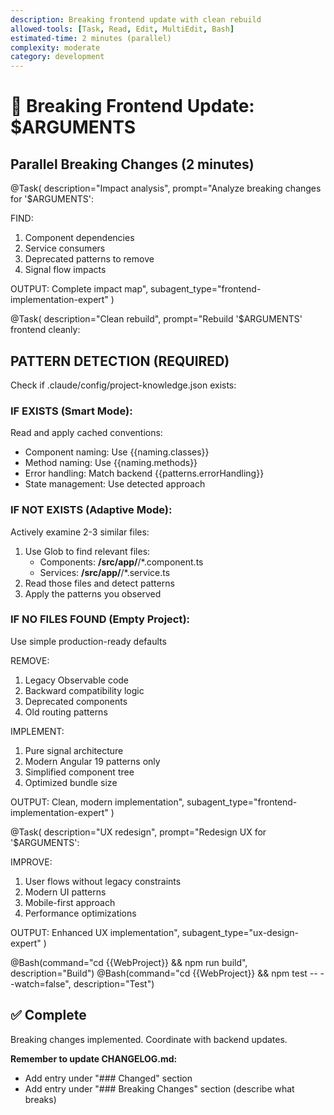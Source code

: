 ```yaml
---
description: Breaking frontend update with clean rebuild
allowed-tools: [Task, Read, Edit, MultiEdit, Bash]
estimated-time: 2 minutes (parallel)
complexity: moderate
category: development
---
```


# 🔨 Breaking Frontend Update: $ARGUMENTS

## Parallel Breaking Changes (2 minutes)

@Task(
  description="Impact analysis",
  prompt="Analyze breaking changes for '$ARGUMENTS':
  
  FIND:
  1. Component dependencies
  2. Service consumers
  3. Deprecated patterns to remove
  4. Signal flow impacts
  
  OUTPUT: Complete impact map",
  subagent_type="frontend-implementation-expert"
)

@Task(
  description="Clean rebuild",
  prompt="Rebuild '$ARGUMENTS' frontend cleanly:

  ## PATTERN DETECTION (REQUIRED)

  Check if .claude/config/project-knowledge.json exists:

  ### IF EXISTS (Smart Mode):
  Read and apply cached conventions:
  - Component naming: Use {{naming.classes}}
  - Method naming: Use {{naming.methods}}
  - Error handling: Match backend {{patterns.errorHandling}}
  - State management: Use detected approach

  ### IF NOT EXISTS (Adaptive Mode):
  Actively examine 2-3 similar files:
  1. Use Glob to find relevant files:
     - Components: **/src/app/**/*.component.ts
     - Services: **/src/app/**/*.service.ts
  2. Read those files and detect patterns
  3. Apply the patterns you observed

  ### IF NO FILES FOUND (Empty Project):
  Use simple production-ready defaults

  REMOVE:
  1. Legacy Observable code
  2. Backward compatibility logic
  3. Deprecated components
  4. Old routing patterns

  IMPLEMENT:
  1. Pure signal architecture
  2. Modern Angular 19 patterns only
  3. Simplified component tree
  4. Optimized bundle size

  OUTPUT: Clean, modern implementation",
  subagent_type="frontend-implementation-expert"
)

@Task(
  description="UX redesign",
  prompt="Redesign UX for '$ARGUMENTS':
  
  IMPROVE:
  1. User flows without legacy constraints
  2. Modern UI patterns
  3. Mobile-first approach
  4. Performance optimizations
  
  OUTPUT: Enhanced UX implementation",
  subagent_type="ux-design-expert"
)

@Bash(command="cd {{WebProject}} && npm run build", description="Build")
@Bash(command="cd {{WebProject}} && npm test -- --watch=false", description="Test")

## ✅ Complete
Breaking changes implemented. Coordinate with backend updates.

**Remember to update CHANGELOG.md:**
- Add entry under "### Changed" section
- Add entry under "### Breaking Changes" section (describe what breaks)